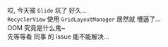 哎, 今天被 `Glide` 坑了 好久...  
`RecyclerView` 使用 `GridLayoutManager` 居然就 懵逼了...  
OOM 究竟是什么鬼~  
先等等看 同事 的 issue 能不能解决...
